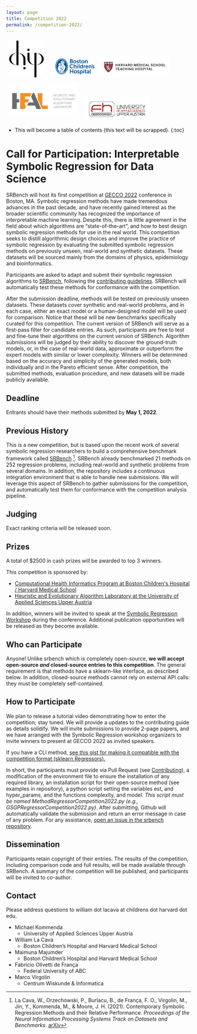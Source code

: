 ```yaml
---
layout: page
title: Competition 2022
permalink: /competition-2022/
---
```

<style>
img {
    height: 100px;
    margin: 5px;
}
</style>

<a href="http://www.chip.org" ><img style="float:center;" src="../assets/chip-logo_0.png"></a>
<a href="http://www.chip.org" ><img style="float:center; height:60px;" src="../assets/bch-hvd.png"></a>
<br>
<a href="https://pure.fh-ooe.at/en/projects/heuristiclab" ><img style="float:center;" src="../assets/20211004_HEAL-Logo_v7.png"></a>
<a href="https://pure.fh-ooe.at/en/projects/heuristiclab" ><img style="float:center;height:60px;" src="../assets/uasau.png"></a>

* This will become a table of contents (this text will be scrapped).
{:toc}

# Call for Participation: Interpretable Symbolic Regression for Data Science


SRBench will host its first competition at [GECCO 2022](https://gecco-2022.sigevo.org/) conference in Boston, MA. 
Symbolic regression methods have made tremendous advances in the past decade, and have recently gained interest as the broader scientific community has recognized the importance of interpretable machine learning. 
Despite this, there is little agreement in the field about which algorithms are “state-of-the-art”, and how to best design symbolic regression methods for use in the real world. 
This competition seeks to distill algorithmic design choices and improve the practice of symbolic regression by evaluating the submitted symbolic regression methods on previously unseen, real-world and synthetic datasets. 
These datasets will be sourced mainly from the domains of physics, epidemiology and bioinformatics.

Participants are asked to adapt and submit their symbolic regression algorithms to [SRBench](https://github.com/cavalab/srbench), following the [contributing guidelines](/contributing). 
SRBench will automatically test these methods for conformance with the competition.

After the submission deadline, methods will be tested on previously unseen datasets. 
These datasets cover synthetic and real-world problems, and in each case, either an exact model or a human-designed model will be used for comparison. 
Notice that these will be new benchmarks specifically curated for this competition. 
The current version of SRBench will serve as a first-pass filter for candidate entries. 
As such, participants are free to test and fine-tune their algorithms on the current version of SRBench. 
Algorithm submissions will be judged by their ability to discover the ground-truth models, or, in the case of real-world data, approximate or outperform the expert models with similar or lower complexity.
Winners will be determined based on the accuracy and simplicity of the generated models, both individually and in the Pareto efficient sense. 
After competition, the submitted methods, evaluation procedure, and new datasets will be made publicly available.


## Deadline

Entrants should have their methods submitted by **May 1, 2022**. 

## Previous History

This is a new competition, but is based upon the recent work of several symbolic regression researchers to build a comprehensive benchmark framework called [SRBench](cavalab.org/srbench) [^1].
SRBench already benchmarked 21 methods on 252 regression problems, including real-world and synthetic problems from several domains. 
In addition, the repository includes a continuous integration environment that is able to handle new submissions. 
We will leverage this aspect of SRBench to gather submissions for the competition, and automatically test them for conformance with the competition analysis pipeline.

[^1]: La Cava, W., Orzechowski, P., Burlacu, B., de França, F. O., Virgolin, M., Jin, Y., Kommenda, M., & Moore, J. H. (2021). Contemporary Symbolic Regression Methods and their Relative Performance. _Proceedings of the Neural Information Processing Systems Track on Datasets and Benchmarks_. [arXiv](https://arxiv.org/abs/2107.14351)


## Judging

Exact ranking criteria will be released soon. 

## Prizes

A total of $2500 in cash prizes will be awarded to top 3 winners.

This competition is sponsored by:

- [Computational Health Informatics Program at Boston Children's Hospital / Harvard Medical School](http://www.chip.org)
- [Heuristic and Evolutionary Algorithm Laboratory at the University of Applied Sciences Upper Austria](https://pure.fh-ooe.at/en/projects/heuristiclab)

In addition, winners will be invited to speak at the [Symbolic Regression Workshop](https://gecco-2022.sigevo.org/Workshops#SymReg) during the conference. 
Additional publication opportunities will be released as they become available.

## Who can Participate

Anyone! 
Unlike srbench which is completely open-source, **we will accept open-source _and_ closed-source entries to this competition**. 
The general requirement is that methods have a sklearn-like interface, as described below.
In addition, closed-source methods cannot rely on external API calls: they must be completely self-contained. 

## How to Participate

We plan to release a tutorial video demonstrating how to enter the competition; stay tuned. 
We will provide a updates to the contributing guide as details solidify.
We will invite submissions to provide 2-page papers, and we have arranged with the Symbolic Regression workshop organizers to invite winners to present at GECCO 2022 as invited speakers.

If you have a CLI method, [see this gist for making it compatible with the competition format (sklearn Regressors).](https://gist.github.com/folivetti/609bc9b854c51968ef90aa675ccaa60d)

In short, the participants must provide via Pull Request (see [Contributing](contributing)), a modification of the environment file to ensure the installation of any required library, an installation script for their open-source method (see examples in repository), a python script setting the variables est, and hyper_params, and the functions complexity, and model. 
_This script must be named MethodRegressorCompetition2022.py (e.g., GSGPRegressorCompetition2022.py)_. 
After submitting, Github will automatically validate the submission and return an error message in case of any problem. 
For any assistance, [open an issue in the srbench repository](http://github.com/cavalab/srbench/issues).

## Dissemination

Participants retain copyright of their entries. 
The results of the competition, including comparison code and full results, will be made available through SRBench.
A summary of the competition will be published, and participants will be invited to co-author. 

## Contact

Please address questions to william dot lacava at childrens dot harvard dot edu. 

- Michael Kommenda
    - University of Applied Sciences Upper Austria
- William La Cava
    - Boston Children’s Hospital and Harvard Medical School
- Maimuna Majumder
    - Boston Children’s Hospital and Harvard Medical School
- Fabricio Olivetti de França
    - Federal University of ABC
- Marco Virgolin
    - Centrum Wiskunde & Informatica
